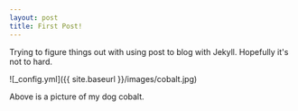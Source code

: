 ```yaml
---
layout: post
title: First Post!
---
```


Trying to figure things out with using post to blog with Jekyll.
Hopefully it's not to hard.

![_config.yml]({{ site.baseurl }}/images/cobalt.jpg)

Above is a picture of my dog cobalt.
